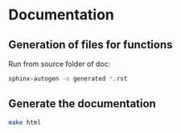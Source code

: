 # Documentation

## Generation of files for functions

Run from source folder of doc:

```sh
sphinx-autogen -o generated *.rst
```

## Generate the documentation

```sh
make html
```

